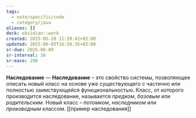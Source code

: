 ```yaml
---
tags:
  - note/specific/code
  - category/java
aliases: []
deck: obsidian::work
created: 2025-05-20 11:39:42+03:00
updated: 2025-06-05T16:58:35+03:00
sr-due: 2025-06-09
sr-interval: 16
sr-ease: 290
---
```


**Наследование**
—
**Наследование** – это свойство системы, позволяющее описать новый класс на основе уже существующего с частично или полностью заимствующейся функциональностью. Класс, от которого производится наследование, называется _предком_, _базовым_ или _родительским_. Новый класс – _потомком_, _наследником_ или _производным_ классом.
[[пример наследования]]
